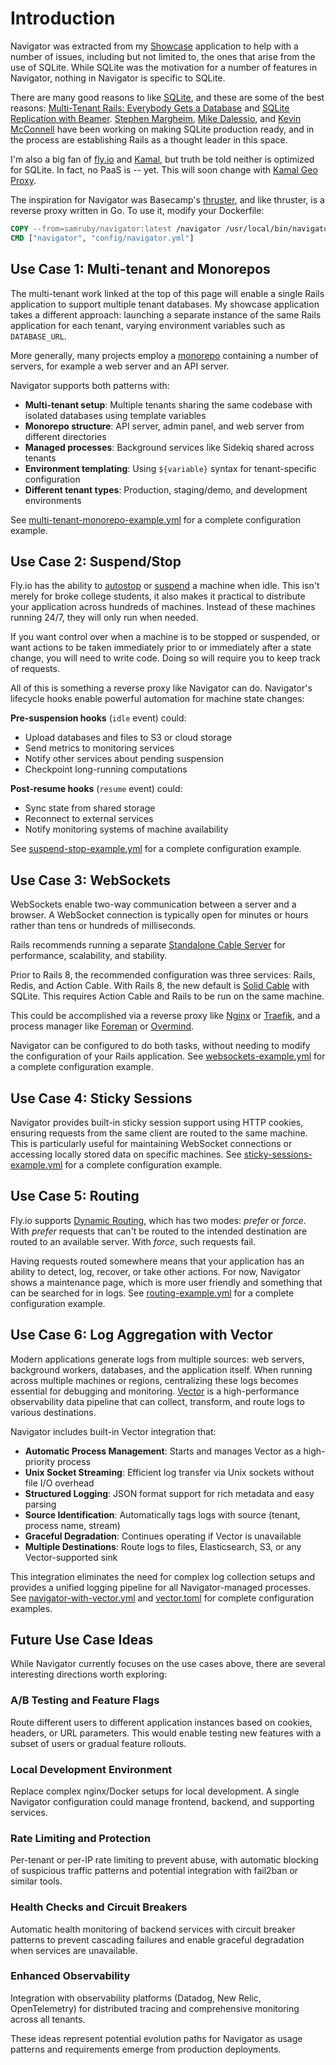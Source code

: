# Introduction

Navigator was extracted from my [Showcase](https://github.com/rubys/showcase?tab=readme-ov-file#showcase) application to help with a number of issues, including but not limited to, the ones that arise from the use of SQLite. While SQLite was the motivation for a number of features in Navigator, nothing in Navigator is specific to SQLite.

There are many good reasons to like [SQLite](https://sqlite.org/), and these are some of the best reasons: [Multi-Tenant Rails: Everybody Gets a Database](https://www.youtube.com/watch?v=Sc4FJ0EZTAg) and [SQLite Replication with Beamer](https://www.youtube.com/watch?v=lcved9uEV5U). [Stephen Margheim](https://fractaledmind.com/), [Mike Dalessio](https://mike.daless.io/), and [Kevin McConnell](https://github.com/kevinmcconnell) have been working on making SQLite production ready, and in the process are establishing Rails as a thought leader in this space.

I'm also a big fan of [fly.io](https://fly.io/) and [Kamal](https://kamal-deploy.org/), but truth be told neither is optimized for SQLite. In fact, no PaaS is -- yet. This will soon change with [Kamal Geo Proxy](https://www.youtube.com/watch?v=gcwzWzC7gUA&t=3541s).

The inspiration for Navigator was Basecamp's [thruster](https://github.com/basecamp/thruster?tab=readme-ov-file#thruster), and like thruster, is a reverse proxy written in Go. To use it, modify your Dockerfile:

```dockerfile
COPY --from=samruby/navigator:latest /navigator /usr/local/bin/navigator
CMD ["navigator", "config/navigator.yml"]
```

## Use Case 1: Multi-tenant and Monorepos

The multi-tenant work linked at the top of this page will enable a single Rails application to support multiple tenant databases. My showcase application takes a different approach: launching a separate instance of the same Rails application for each tenant, varying environment variables such as `DATABASE_URL`.

More generally, many projects employ a [monorepo](https://en.wikipedia.org/wiki/Monorepo) containing a number of servers, for example a web server and an API server.

Navigator supports both patterns with:
- **Multi-tenant setup**: Multiple tenants sharing the same codebase with isolated databases using template variables
- **Monorepo structure**: API server, admin panel, and web server from different directories
- **Managed processes**: Background services like Sidekiq shared across tenants
- **Environment templating**: Using `${variable}` syntax for tenant-specific configuration
- **Different tenant types**: Production, staging/demo, and development environments

See [multi-tenant-monorepo-example.yml](examples/multi-tenant-monorepo-example.yml) for a complete configuration example.

## Use Case 2: Suspend/Stop

Fly.io has the ability to [autostop](https://fly.io/docs/launch/autostop-autostart/) or [suspend](https://fly.io/docs/reference/suspend-resume/) a machine when idle. This isn't merely for broke college students, it also makes it practical to distribute your application across hundreds of machines. Instead of these machines running 24/7, they will only run when needed.

If you want control over when a machine is to be stopped or suspended, or want actions to be taken immediately prior to or immediately after a state change, you will need to write code. Doing so will require you to keep track of requests.

All of this is something a reverse proxy like Navigator can do. Navigator's lifecycle hooks enable powerful automation for machine state changes:

**Pre-suspension hooks** (`idle` event) could:
- Upload databases and files to S3 or cloud storage
- Send metrics to monitoring services
- Notify other services about pending suspension
- Checkpoint long-running computations

**Post-resume hooks** (`resume` event) could:
- Sync state from shared storage
- Reconnect to external services
- Notify monitoring systems of machine availability

See [suspend-stop-example.yml](examples/suspend-stop-example.yml) for a complete configuration example.

## Use Case 3: WebSockets

WebSockets enable two-way communication between a server and a browser. A WebSocket connection is typically open for minutes or hours rather than tens or hundreds of milliseconds.

Rails recommends running a separate [Standalone Cable Server](https://guides.rubyonrails.org/action_cable_overview.html#running-standalone-cable-servers) for performance, scalability, and stability.

Prior to Rails 8, the recommended configuration was three services: Rails, Redis, and Action Cable. With Rails 8, the new default is [Solid Cable](https://github.com/rails/solid_cable?tab=readme-ov-file#solid-cable) with SQLite. This requires Action Cable and Rails to be run on the same machine.

This could be accomplished via a reverse proxy like [Nginx](https://nginx.org/) or [Traefik](https://traefik.io/traefik), and a process manager like [Foreman](https://github.com/ddollar/foreman?tab=readme-ov-file#foreman) or [Overmind](https://github.com/DarthSim/overmind/blob/master/README.md).

Navigator can be configured to do both tasks, without needing to modify the configuration of your Rails application. See [websockets-example.yml](examples/websockets-example.yml) for a complete configuration example.

## Use Case 4: Sticky Sessions

Navigator provides built-in sticky session support using HTTP cookies, ensuring requests from the same client are routed to the same machine. This is particularly useful for maintaining WebSocket connections or accessing locally stored data on specific machines. See [sticky-sessions-example.yml](examples/sticky-sessions-example.yml) for a complete configuration example.

## Use Case 5: Routing

Fly.io supports [Dynamic Routing](https://fly.io/docs/networking/dynamic-request-routing/), which has two modes: _prefer_ or _force_. With _prefer_ requests that can't be routed to the intended destination are routed to an available server. With _force_, such requests fail.

Having requests routed somewhere means that your application has an ability to detect, log, recover, or take other actions. For now, Navigator shows a maintenance page, which is more user friendly and something that can be searched for in logs. See [routing-example.yml](examples/routing-example.yml) for a complete configuration example.

## Use Case 6: Log Aggregation with Vector

Modern applications generate logs from multiple sources: web servers, background workers, databases, and the application itself. When running across multiple machines or regions, centralizing these logs becomes essential for debugging and monitoring. [Vector](https://vector.dev/) is a high-performance observability data pipeline that can collect, transform, and route logs to various destinations.

Navigator includes built-in Vector integration that:
- **Automatic Process Management**: Starts and manages Vector as a high-priority process
- **Unix Socket Streaming**: Efficient log transfer via Unix sockets without file I/O overhead
- **Structured Logging**: JSON format support for rich metadata and easy parsing
- **Source Identification**: Automatically tags logs with source (tenant, process name, stream)
- **Graceful Degradation**: Continues operating if Vector is unavailable
- **Multiple Destinations**: Route logs to files, Elasticsearch, S3, or any Vector-supported sink

This integration eliminates the need for complex log collection setups and provides a unified logging pipeline for all Navigator-managed processes. See [navigator-with-vector.yml](examples/navigator-with-vector.yml) and [vector.toml](examples/vector.toml) for complete configuration examples.

## Future Use Case Ideas

While Navigator currently focuses on the use cases above, there are several interesting directions worth exploring:

### A/B Testing and Feature Flags
Route different users to different application instances based on cookies, headers, or URL parameters. This would enable testing new features with a subset of users or gradual feature rollouts.

### Local Development Environment
Replace complex nginx/Docker setups for local development. A single Navigator configuration could manage frontend, backend, and supporting services.

### Rate Limiting and Protection
Per-tenant or per-IP rate limiting to prevent abuse, with automatic blocking of suspicious traffic patterns and potential integration with fail2ban or similar tools.

### Health Checks and Circuit Breakers
Automatic health monitoring of backend services with circuit breaker patterns to prevent cascading failures and enable graceful degradation when services are unavailable.

### Enhanced Observability
Integration with observability platforms (Datadog, New Relic, OpenTelemetry) for distributed tracing and comprehensive monitoring across all tenants.

These ideas represent potential evolution paths for Navigator as usage patterns and requirements emerge from production deployments.
